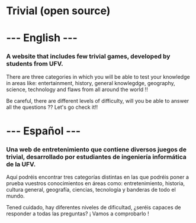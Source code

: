 # Trivial (open source)
<h1>--- English ---</h1>

<h3>A website that includes few trivial games, developed by students from UFV.</h3>

<p>There are three categories in which you will be able to test your knowledge in areas like: entertainment, history, general knowlegdge, geography, science, technology and flaws from all around the world !!</p>

<p>Be careful, there are different levels of difficulty, will you be able to answer all the questions ??
Let's go check it!!</p>

<h1>--- Español ---</h1>
<h3>Una web de entretenimiento que contiene diversos juegos de trivial, desarrollado por estudiantes de ingeniería informática de la UFV.</h3>

<p>Aquí podréis encontrar tres categorías distintas en las que podréis poner a prueba vuestros conocimientos en áreas como: entretenimiento, historia, cultura general, geografía, ciencias, tecnología y banderas de todo el mundo.</p>

<p>Tened cuidado, hay diferentes niveles de dificultad, ¿seréis capaces de responder a todas las preguntas? ¡ Vamos a comprobarlo !</p>
